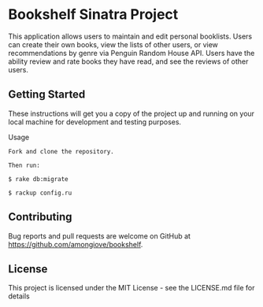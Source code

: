 # Bookshelf Sinatra Project
This application allows users to maintain and edit personal booklists. Users can create their own books, view the lists of other users, or view recommendations by genre via Penguin Random House API. Users have the ability review and rate books they have read, and see the reviews of other users. 

## Getting Started
These instructions will get you a copy of the project up and running on your local machine for development and testing purposes. 

  Usage
   
    Fork and clone the repository. 
  
    Then run:
  
    $ rake db:migrate 
  
    $ rackup config.ru
  

## Contributing
  Bug reports and pull requests are welcome on GitHub at https://github.com/amongiove/bookshelf.

## License
  This project is licensed under the MIT License - see the LICENSE.md file for details
